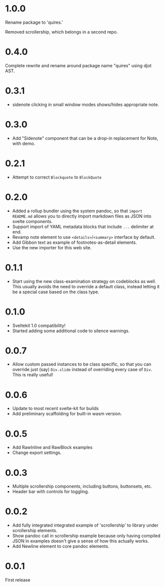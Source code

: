 # 1.0.0

Rename package to 'quires.'

Removed scrollership, which belongs in a second repo.

# 0.4.0

Complete rewrite and rename around package name "quires" using djot AST.

# 0.3.1

- sidenote clicking in small window modes shows/hides appropriate note.

# 0.3.0

- Add "Sidenote" component that can be a drop-in replacement for Note, with demo.

# 0.2.1

- Attempt to correct `Blockquote` to `BlockQuote`

# 0.2.0

- Added a rollup bundler using the system pandoc, so that `import README.md` allows you to directly import markdown files as JSON into svelte components.
- Support import of YAML metadata blocks that include `...` delimiter at end.
- Revamp note element to use `<details>`/`<summary>` interface by default.
- Add Gibbon text as example of footnotes-as-detail elements.
- Use the new importer for this web site.

# 0.1.1

- Start using the new class-examination strategy on codeblocks as well. This usually
  avoids the need to override a default class, instead letting it be a special case based on the class type.

# 0.1.0

- Sveltekit 1.0 compatibility!
- Started adding some additional code to silence warnings.

# 0.0.7

- Allow custom passed instances to be class specific, so that you can override just (say) `Div.slide` instead of
  overriding every case of `Div`. This is really useful!

# 0.0.6

- Update to most recent svelte-kit for builds
- Add preliminary scaffolding for built-in wasm version.

# 0.0.5

- Add RawInline and RawBlock examples
- Change export settings.

# 0.0.3

- Multiple scrollership components, including buttons, buttonsets, etc.
- Header bar with controls for toggling.

# 0.0.2

- Add fully integrated integrated example of 'scrollership' to library under scrollership elements.
- Show pandoc call in scrollership example because only having compiled
  JSON in examples doesn't give a sense of how this actually works.
- Add Newline element to core pandoc elements.

# 0.0.1

First release
